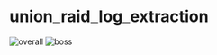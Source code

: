 # union_raid_log_extraction
![overall](https://github.com/SiftingSands/union_raid_log_extraction/assets/43226539/d2c4d605-f0bb-423c-858f-627bb306c2dc)
![boss](https://github.com/SiftingSands/union_raid_log_extraction/assets/43226539/2408c77a-930a-4ecd-9933-bfb91eefb24f)
